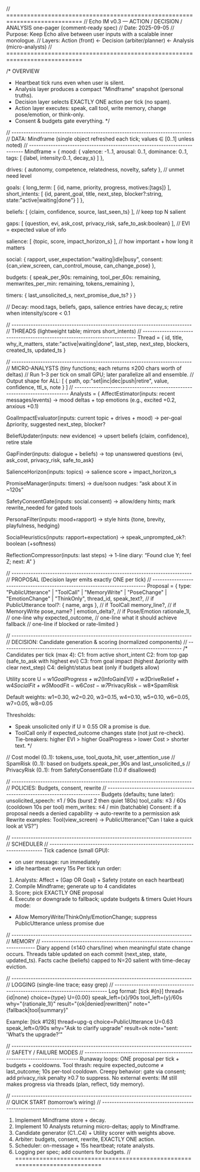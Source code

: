 // ============================================================================
// Echo IM v0.3 — ACTION / DECISION / ANALYSIS one-pager (comment-ready spec)
// Date: 2025-09-05
// Purpose: Keep Echo alive between user inputs with a scalable inner monologue.
// Layers: Action (front) ← Decision (arbiter/planner) ← Analysis (micro-analysts)
// ============================================================================

/*
OVERVIEW
- Heartbeat tick runs even when user is silent.
- Analysis layer produces a compact "Mindframe" snapshot (personal truths).
- Decision layer selects EXACTLY ONE action per tick (no spam).
- Action layer executes: speak, call tool, write memory, change pose/emotion, or think-only.
- Consent & budgets gate everything.
*/

// ---------------------------------------------------------------------------
// DATA: Mindframe (single object refreshed each tick; values ∈ [0..1] unless noted)
// ---------------------------------------------------------------------------
Mindframe = {
  mood: { valence: -1..1, arousal: 0..1, dominance: 0..1,
          tags: [ {label, intensity:0..1, decay_s} ] },

  drives: { autonomy, competence, relatedness, novelty, safety }, // unmet need level

  goals: {
    long_term: [ {id, name, priority, progress, motives:[tags]} ],
    short_intents: [ {id, parent_goal, title, next_step, blocker?:string, state:"active|waiting|done"} ]
  },

  beliefs: [ {claim, confidence, source, last_seen_ts} ],   // keep top N salient

  gaps: [ {question, evi, ask_cost, privacy_risk, safe_to_ask:boolean} ], // EVI = expected value of info

  salience: [ {topic, score, impact_horizon_s} ], // how important + how long it matters

  social: { rapport, user_expectation:"waiting|idle|busy", consent:{can_view_screen, can_control_mouse, can_change_pose} },

  budgets: { speak_per_90s: remaining, tool_per_60s: remaining, memwrites_per_min: remaining, tokens_remaining },

  timers: { last_unsolicited_s, next_promise_due_ts? }
}

// Decay: mood.tags, beliefs, gaps, salience entries have decay_s; retire when intensity/score < 0.1

// ---------------------------------------------------------------------------
// THREADS (lightweight table; mirrors short_intents)
// ---------------------------------------------------------------------------
Thread = { id, title, why_it_matters, state:"active|waiting|done",
           last_step, next_step, blockers, created_ts, updated_ts }

// ---------------------------------------------------------------------------
// MICRO-ANALYSTS (tiny functions; each returns ≤200 chars worth of deltas)
// Run 1–3 per tick on small GPU; later parallelize all and ensemble.
// Output shape for ALL: [ { path, op:"set|inc|dec|push|retire", value, confidence, ttl_s, note } ]
// ---------------------------------------------------------------------------
Analysts = {
  AffectEstimator(inputs: recent messages/events) ->
    mood deltas + top emotions (e.g., excited +0.2, anxious +0.1)

  GoalImpactEvaluator(inputs: current topic + drives + mood) ->
    per-goal Δpriority, suggested next_step, blocker?

  BeliefUpdater(inputs: new evidence) ->
    upsert beliefs {claim, confidence}, retire stale

  GapFinder(inputs: dialogue + beliefs) ->
    top unanswered questions {evi, ask_cost, privacy_risk, safe_to_ask}

  SalienceHorizon(inputs: topics) ->
    salience score + impact_horizon_s

  PromiseManager(inputs: timers) ->
    due/soon nudges: “ask about X in ~120s”

  SafetyConsentGate(inputs: social.consent) ->
    allow/deny hints; mark rewrite_needed for gated tools

  PersonaFilter(inputs: mood+rapport) ->
    style hints {tone, brevity, playfulness, hedging}

  SocialHeuristics(inputs: rapport+expectation) ->
    speak_unprompted_ok?: boolean (+softness)

  ReflectionCompressor(inputs: last steps) ->
    1-line diary: “Found clue Y; feel Z; next: A”
}

// ---------------------------------------------------------------------------
// PROPOSAL (Decision layer emits exactly ONE per tick)
// ---------------------------------------------------------------------------
Proposal = {
  type: "PublicUtterance" | "ToolCall" | "MemoryWrite" | "PoseChange" | "EmotionChange" | "ThinkOnly",
  thread_id,
  speak_text?,                 // if PublicUtterance
  tool?: { name, args },       // if ToolCall
  memory_line?,                // if MemoryWrite
  pose_name? | emotion_delta?, // if Pose/Emotion
  rationale_1l,                // one-line why
  expected_outcome,            // one-line what it should achieve
  fallback                     // one-line if blocked or rate-limited
}

// ---------------------------------------------------------------------------
// DECISION: Candidate generation & scoring (normalized components)
// ---------------------------------------------------------------------------
/*
Candidates per tick (max 4):
  C1: from active short_intent
  C2: from top gap (safe_to_ask with highest evi)
  C3: from goal impact (highest Δpriority with clear next_step)
  C4: delight/status beat (only if budgets allow)

Utility score U = w1*GoalProgress + w2*(InfoGain*EVI) + w3*DriveRelief + w4*SocialFit
                + w5*MoodFit  − w6*Cost − w7*PrivacyRisk − w8*SpamRisk

Default weights:
  w1=0.30, w2=0.20, w3=0.15, w4=0.10, w5=0.10, w6=0.05, w7=0.05, w8=0.05

Thresholds:
  - Speak unsolicited only if U ≥ 0.55 OR a promise is due.
  - ToolCall only if expected_outcome changes state (not just re-check).
Tie-breakers: higher EVI > higher GoalProgress > lower Cost > shorter text.
*/

// Cost model (0..1): tokens_use, tool_quota_hit, user_attention_use
// SpamRisk (0..1): based on budgets.speak_per_90s and last_unsolicited_s
// PrivacyRisk (0..1): from SafetyConsentGate (1.0 if disallowed)

// ---------------------------------------------------------------------------
// POLICIES: Budgets, consent, rewrite
// ---------------------------------------------------------------------------
Budgets (defaults; tune later):
  unsolicited_speech: ≤1 / 90s (burst 2 then quiet 180s)
  tool_calls: ≤3 / 60s (cooldown 10s per tool)
  mem_writes: ≤4 / min (batchable)
Consent:
  if a proposal needs a denied capability → auto-rewrite to a permission ask
Rewrite examples:
  Tool(view_screen) → PublicUtterance("Can I take a quick look at VS?")

// ---------------------------------------------------------------------------
// SCHEDULER
// ---------------------------------------------------------------------------
Tick cadence (small GPU):
  - on user message: run immediately
  - idle heartbeat: every 15s
Per tick run order:
  1) Analysts: Affect + (Gap OR Goal) + Safety (rotate on each heartbeat)
  2) Compile Mindframe; generate up to 4 candidates
  3) Score; pick EXACTLY ONE proposal
  4) Execute or downgrade to fallback; update budgets & timers
Quiet Hours mode:
  - Allow MemoryWrite/ThinkOnly/EmotionChange; suppress PublicUtterance unless promise due

// ---------------------------------------------------------------------------
// MEMORY
// ---------------------------------------------------------------------------
Diary append (≤140 chars/line) when meaningful state change occurs.
Threads table updated on each commit (next_step, state, updated_ts).
Facts cache (beliefs) capped to N=20 salient with time-decay eviction.

// ---------------------------------------------------------------------------
// LOGGING (single-line trace; easy grep)
// ---------------------------------------------------------------------------
Log format:
  [tick #{n}] thread={id|none} choice={type} U={0.00} speak_left={x}/90s tool_left={y}/60s
   why="{rationale_1l}" result="{ok|denied|rewritten}" note="{fallback|tool|summary}"

Example:
  [tick #128] thread=upg-q choice=PublicUtterance U=0.63 speak_left=0/90s why="Ask to clarify upgrade"
   result=ok note="sent: 'What’s the upgrade?'"

// ---------------------------------------------------------------------------
// SAFETY / FAILURE MODES
// ---------------------------------------------------------------------------
Runaway loops: ONE proposal per tick + budgets + cooldowns.
Tool thrash: require expected_outcome ≠ last_outcome; 10s per-tool cooldown.
Creepy behavior: gate via consent; add privacy_risk penalty ≥0.7 to suppress.
No external events: IM still makes progress via threads (plan, reflect, tidy memory).

// ---------------------------------------------------------------------------
// QUICK START (tomorrow’s wiring)
// ---------------------------------------------------------------------------
1) Implement Mindframe store + decay.
2) Implement 10 Analysts returning micro-deltas; apply to Mindframe.
3) Candidate generator (C1..C4) + Utility scorer with weights above.
4) Arbiter: budgets, consent, rewrite, EXACTLY ONE action.
5) Scheduler: on-message + 15s heartbeat; rotate analysts.
6) Logging per spec; add counters for budgets.
// ============================================================================
